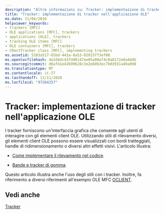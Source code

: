 ```yaml
---
description: "Altre informazioni su: Tracker: implementazione di tracker nell'applicazione OLE"
title: "Tracker: implementazione di tracker nell'applicazione OLE"
ms.date: 11/04/2016
helpviewer_keywords:
- trackers [MFC]
- OLE applications [MFC], trackers
- applications [OLE], trackers
- tracking OLE items [MFC]
- OLE containers [MFC], trackers
- CRectTracker class [MFC], implementing trackers
ms.assetid: 5103a517-65bd-441a-8a53-02915ff3ef08
ms.openlocfilehash: 4e2d4dc43fdd0147ee05a00af4c0a8172e0a4ddb
ms.sourcegitcommit: d6af41e42699628c3e2e6063ec7b03931a49a098
ms.translationtype: MT
ms.contentlocale: it-IT
ms.lasthandoff: 12/11/2020
ms.locfileid: "97264257"
---
```

# <a name="trackers-implementing-trackers-in-your-ole-application"></a>Tracker: implementazione di tracker nell'applicazione OLE

I tracker forniscono un'interfaccia grafica che consente agli utenti di interagire con gli elementi client OLE. Utilizzando stili di rilevamento diversi, gli elementi client OLE possono essere visualizzati con bordi tratteggiati, handle di ridimensionamento o diversi altri effetti visivi. L'articolo illustra:

- [Come implementare il rilevamento nel codice](../mfc/how-to-implement-tracking-in-your-code.md).

- [Bande e tracker di gomma](../mfc/rubber-banding-and-trackers.md).

Questo articolo illustra anche l'uso degli stili con i tracker. Inoltre, fa riferimento a diversi riferimenti all'esempio OLE MFC [OCLIENT](../overview/visual-cpp-samples.md).

## <a name="see-also"></a>Vedi anche

[Tracker](../mfc/trackers.md)
